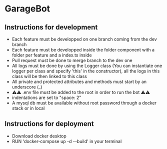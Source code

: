 # GarageBot

## Instructions for development
* Each feature must be developped on one branch coming from the dev branch
* Each feature must be developped inside the folder component with a folder per feature and a index.ts inside
* Pull request must be done to merge branch to the dev one
* All logs must be done by using the Logger class (You can instantiate one logger per class and specify 'this' in the constructor), all the logs 
in this class will be then linked to this class
* All private and protected attributes and methods must start by an underscore (_)
* ⚠️⚠️ .env file must be added to the root in order to run the bot ⚠️⚠️
* indentations are set to "space: 2"
* A mysql db must be available without root password through a docker stack or in local

## Instructions for deployment
* Download docker desktop
* RUN 'docker-compose up -d --build' in your terminal